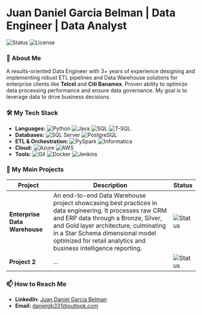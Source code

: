 # Juan Daniel Garcia Belman | Data Engineer | Data Analyst
 
![Status](https://img.shields.io/badge/Status-Actively%20seeking%20new%20opportunities-lightgreen?style=flat)
![License](https://img.shields.io/badge/License-MIT-yellow.svg?style=flat)
 
### 👋 About Me
 
A results-oriented Data Engineer with 3+ years of experience designing and implementing robust ETL pipelines and Data Warehouse solutions for enterprise clients like **Telcel** and **Citi Banamex**. Proven ability to optimize data processing performance and ensure data governance. My goal is to leverage data to drive business decisions.

### 🛠️ My Tech Stack
 
- **Languages:**
![Python](https://img.shields.io/badge/Python-3776AB?style=flat&logo=python&logoColor=white)
 ![Java](https://img.shields.io/badge/Java-ED8B00?style=flat&logo=openjdk&logoColor=white)
![SQL](https://img.shields.io/badge/SQL-025E8C?style=flat&logo=microsoft-sql-server&logoColor=white)
![T-SQL](https://img.shields.io/badge/T--SQL-CC2927?style=flat&logo=microsoft-sql-server&logoColor=white)
- **Databases:**
![SQL Server](https://img.shields.io/badge/SQL%20Server-CC2927?style=flat&logo=microsoft-sql-server&logoColor=white)
![PostgreSQL](https://img.shields.io/badge/PostgreSQL-316192?style=flat&logo=postgresql&logoColor=white)
- **ETL & Orchestration:**
![PySpark](https://img.shields.io/badge/PySpark-E25A1C?style=flat&logo=apache-spark&logoColor=white)
![Informatica](https://img.shields.io/badge/Informatica-FF6D00?style=flat&logo=informatica&logoColor=white)
- **Cloud:**
![Azure](https://img.shields.io/badge/Azure-0078D4?style=flat&logo=microsoft-azure&logoColor=white)
![AWS](https://img.shields.io/badge/AWS-232F3E?style=flat&logo=amazon-aws&logoColor=white)
- **Tools:**
![Git](https://img.shields.io/badge/Git-F05032?style=flat&logo=git&logoColor=white)
![Docker](https://img.shields.io/badge/Docker-2496ED?style=flat&logo=docker&logoColor=white)
![Jenkins](https://img.shields.io/badge/Jenkins-D24939?style=flat&logo=jenkins&logoColor=white)

### 🚀 My Main Projects
 
| Project | Description | Status |
|---      |---          |---     |
| **Enterprise Data Warehouse** | An end-to-end Data Warehouse project showcasing best practices in data engineering. It processes raw CRM and ERP data through a Bronze, Silver, and Gold layer architecture, culminating in a Star Schema dimensional model optimized for retail analytics and business intelligence reporting. | ![Status](https://img.shields.io/badge/Status-In%20Development-orange) |
| **Project 2** | ... | ![Status](https://img.shields.io/badge/Status-In%20Development-orange)|

### 📫 How to Reach Me
 
- **LinkedIn:** [Juan Daniel García Belman](https://www.linkedin.com/in/juan-daniel-garcía-belman-99a298aa)
- **Email:** danielgb331@outlook.com
